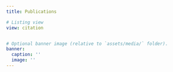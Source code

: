 ```yaml
---
title: Publications

# Listing view
view: citation


# Optional banner image (relative to `assets/media/` folder).
banner:
  caption: ''
  image: ''
---
```

